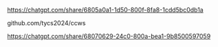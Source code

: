 https://chatgpt.com/share/6805a0a1-1d50-800f-8fa8-1cdd5bc0db1a


github.com/tycs2024/ccws


https://chatgpt.com/share/68070629-24c0-800a-bea1-9b8500597059
